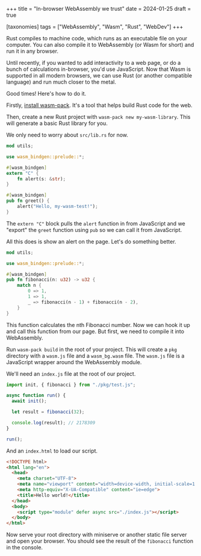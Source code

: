 +++
title = "In-browser WebAssembly we trust"
date = 2024-01-25
draft = true

[taxonomies]
tags = ["WebAssembly", "Wasm", "Rust", "WebDev"]
+++

Rust compiles to machine code, which runs as an executable file on your computer. You can also compile it to WebAssembly (or Wasm for short) and run it in any browser.

Until recently, if you wanted to add interactivity to a web page, or do a bunch of calculations in-browser, you'd use JavaScript. Now that Wasm is supported in all modern browsers, we can use Rust (or another compatible language) and run much closer to the metal.

Good times! Here's how to do it.

Firstly, [install wasm-pack](https://rustwasm.github.io/wasm-pack/installer/). It's a tool that helps build Rust code for the web.

Then, create a new Rust project with `wasm-pack new my-wasm-library`. This will generate a basic Rust library for you.

We only need to worry about `src/lib.rs` for now.

```rust 
mod utils;

use wasm_bindgen::prelude::*;

#[wasm_bindgen]
extern "C" {
    fn alert(s: &str);
}

#[wasm_bindgen]
pub fn greet() {
    alert("Hello, my-wasm-test!");
}
```

The `extern "C"` block pulls the `alert` function in from JavaScript and we "export" the `greet` function using `pub` so we can call it from JavaScript.

All this does is show an alert on the page. Let's do something better.

```rust
mod utils;

use wasm_bindgen::prelude::*;

#[wasm_bindgen]
pub fn fibonacci(n: u32) -> u32 {
    match n {
        0 => 1,
        1 => 1,
        _ => fibonacci(n - 1) + fibonacci(n - 2),
    }
}
```

This function calculates the nth Fibonacci number. Now we can hook it up and call this function from our page. But first, we need to compile it into WebAssembly.

Run `wasm-pack build` in the root of your project. This will create a `pkg` directory with a `wasm.js` file and a `wasm_bg.wasm` file. The `wasm.js` file is a JavaScript wrapper around the WebAssembly module.

We'll need an `index.js` file at the root of our project.


```javascript
import init, { fibonacci } from "./pkg/test.js";

async function run() {
  await init();

  let result = fibonacci(32);

  console.log(result); // 2178309
}

run();
```

And an `index.html` to load our script.

```html
<!DOCTYPE html>
<html lang="en">
  <head>
    <meta charset="UTF-8">
    <meta name="viewport" content="width=device-width, initial-scale=1.0">
    <meta http-equiv="X-UA-Compatible" content="ie=edge">
    <title>Hello world!</title>
  </head>
  <body>
    <script type="module" defer async src="./index.js"></script>
  </body>
</html>
```

Now serve your root directory with miniserve or another static file server and open your browser. You should see the result of the `fibonacci` function in the console.


